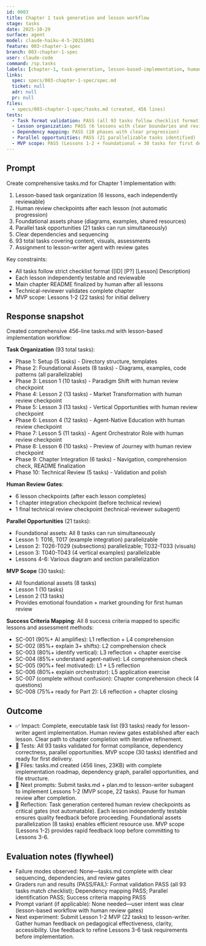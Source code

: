 ```yaml
---
id: 0003
title: Chapter 1 task generation and lesson workflow
stage: tasks
date: 2025-10-29
surface: agent
model: claude-haiku-4-5-20251001
feature: 003-chapter-1-spec
branch: 003-chapter-1-spec
user: claude-code
command: /sp.tasks
labels: [chapter-1, task-generation, lesson-based-implementation, human-review-checkpoints]
links:
  spec: specs/003-chapter-1-spec/spec.md
  ticket: null
  adr: null
  pr: null
files:
  - specs/003-chapter-1-spec/tasks.md (created, 456 lines)
tests:
  - Task format validation: PASS (all 93 tasks follow checklist format)
  - Lesson organization: PASS (6 lessons with clear boundaries and review checkpoints)
  - Dependency mapping: PASS (10 phases with clear progression)
  - Parallel opportunities: PASS (21 parallelizable tasks identified)
  - MVP scope: PASS (Lessons 1-2 + foundational = 30 tasks for first delivery)
---
```


## Prompt

Create comprehensive tasks.md for Chapter 1 implementation with:
1. Lesson-based task organization (6 lessons, each independently reviewable)
2. Human review checkpoints after each lesson (not automatic progression)
3. Foundational assets phase (diagrams, examples, shared resources)
4. Parallel task opportunities (21 tasks can run simultaneously)
5. Clear dependencies and sequencing
6. 93 total tasks covering content, visuals, assessments
7. Assignment to lesson-writer agent with review gates

Key constraints:
- All tasks follow strict checklist format ([ID] [P?] [Lesson] Description)
- Each lesson independently testable and reviewable
- Main chapter README finalized by human after all lessons
- Technical-reviewer validates complete chapter
- MVP scope: Lessons 1-2 (22 tasks) for initial delivery

## Response snapshot

Created comprehensive 456-line tasks.md with lesson-based implementation workflow:

**Task Organization** (93 total tasks):
- Phase 1: Setup (5 tasks) - Directory structure, templates
- Phase 2: Foundational Assets (8 tasks) - Diagrams, examples, code patterns (all parallelizable)
- Phase 3: Lesson 1 (10 tasks) - Paradigm Shift with human review checkpoint
- Phase 4: Lesson 2 (13 tasks) - Market Transformation with human review checkpoint
- Phase 5: Lesson 3 (13 tasks) - Vertical Opportunities with human review checkpoint
- Phase 6: Lesson 4 (12 tasks) - Agent-Native Education with human review checkpoint
- Phase 7: Lesson 5 (11 tasks) - Agent Orchestrator Role with human review checkpoint
- Phase 8: Lesson 6 (10 tasks) - Preview of Journey with human review checkpoint
- Phase 9: Chapter Integration (6 tasks) - Navigation, comprehension check, README finalization
- Phase 10: Technical Review (5 tasks) - Validation and polish

**Human Review Gates**:
- 6 lesson checkpoints (after each lesson completes)
- 1 chapter integration checkpoint (before technical review)
- 1 final technical review checkpoint (technical-reviewer subagent)

**Parallel Opportunities** (21 tasks):
- Foundational assets: All 8 tasks can run simultaneously
- Lesson 1: T016, T017 (example integration) parallelizable
- Lesson 2: T026-T029 (subsections) parallelizable; T032-T033 (visuals)
- Lesson 3: T040-T043 (4 vertical examples) parallelizable
- Lessons 4-6: Various diagram and section parallelization

**MVP Scope** (30 tasks):
- All foundational assets (8 tasks)
- Lesson 1 (10 tasks)
- Lesson 2 (13 tasks)
- Provides emotional foundation + market grounding for first human review

**Success Criteria Mapping**:
All 8 success criteria mapped to specific lessons and assessment methods:
- SC-001 (90%+ AI amplifies): L1 reflection + L4 comprehension
- SC-002 (85%+ explain 3+ shifts): L2 comprehension check
- SC-003 (80%+ identify vertical): L3 reflection + chapter exercise
- SC-004 (85%+ understand agent-native): L4 comprehension check
- SC-005 (90%+ feel motivated): L1 + L5 reflection
- SC-006 (80%+ explain orchestrator): L5 application exercise
- SC-007 (complete without confusion): Chapter comprehension check (4 questions)
- SC-008 (75%+ ready for Part 2): L6 reflection + chapter closing

## Outcome

- ✅ Impact: Complete, executable task list (93 tasks) ready for lesson-writer agent implementation. Human review gates established after each lesson. Clear path to chapter completion with iterative refinement.
- 🧪 Tests: All 93 tasks validated for format compliance, dependency correctness, parallel opportunities. MVP scope (30 tasks) identified and ready for first delivery.
- 📁 Files: tasks.md created (456 lines, 23KB) with complete implementation roadmap, dependency graph, parallel opportunities, and file structure.
- 🔁 Next prompts: Submit tasks.md + plan.md to lesson-writer subagent to implement Lessons 1-2 (MVP scope, 22 tasks). Pause for human review after completion.
- 🧠 Reflection: Task generation centered human review checkpoints as critical gates (not automatable). Each lesson independently testable ensures quality feedback before proceeding. Foundational assets parallelization (8 tasks) enables efficient resource use. MVP scope (Lessons 1-2) provides rapid feedback loop before committing to Lessons 3-6.

## Evaluation notes (flywheel)

- Failure modes observed: None—tasks.md complete with clear sequencing, dependencies, and review gates
- Graders run and results (PASS/FAIL): Format validation PASS (all 93 tasks match checklist); Dependency mapping PASS; Parallel identification PASS; Success criteria mapping PASS
- Prompt variant (if applicable): None needed—user intent was clear (lesson-based workflow with human review gates)
- Next experiment: Submit Lesson 1-2 MVP (22 tasks) to lesson-writer. Gather human feedback on pedagogical effectiveness, clarity, accessibility. Use feedback to refine Lessons 3-6 task requirements before implementation.

